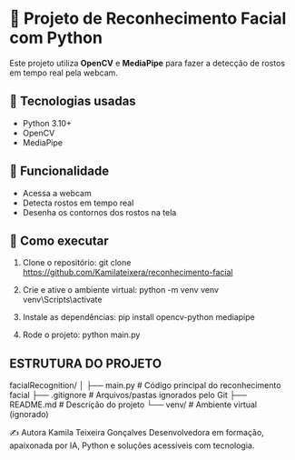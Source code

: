 # 🧠 Projeto de Reconhecimento Facial com Python

Este projeto utiliza **OpenCV** e **MediaPipe** para fazer a detecção de rostos em tempo real pela webcam.

## 🔧 Tecnologias usadas

- Python 3.10+
- OpenCV
- MediaPipe

## 🎥 Funcionalidade

- Acessa a webcam
- Detecta rostos em tempo real
- Desenha os contornos dos rostos na tela

## 🚀 Como executar

1. Clone o repositório:
git clone https://github.com/Kamilateixera/reconhecimento-facial


2. Crie e ative o ambiente virtual:
python -m venv venv
venv\Scripts\activate

3. Instale as dependências:
pip install opencv-python mediapipe

4. Rode o projeto:
python main.py

## ESTRUTURA DO PROJETO 

facialRecognition/
│
├── main.py               # Código principal do reconhecimento facial
├── .gitignore            # Arquivos/pastas ignorados pelo Git
├── README.md             # Descrição do projeto
└── venv/                 # Ambiente virtual (ignorado)

✍️ Autora
Kamila Teixeira Gonçalves
Desenvolvedora em formação, apaixonada por IA, Python e soluções acessíveis com tecnologia.